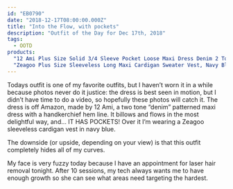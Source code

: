 ```yaml
---
id: "EB0790"
date: "2018-12-17T08:00:00.000Z"
title: "Into the Flow, with pockets"
description: "Outfit of the Day for Dec 17th, 2018"
tags:
  - OOTD
products:
  "12 Ami Plus Size Solid 3/4 Sleeve Pocket Loose Maxi Dress Denim 2 Tone XXXL": https://www.amazon.com/exec/obidos/ASIN/B071L1Z4DV/curvyandtrans-20
  "Zeagoo Plus Size Sleeveless Long Maxi Cardigan Sweater Vest, Navy Blue":  https://www.amazon.com/exec/obidos/ASIN/B076GXGLM2/curvyandtrans-20
---
```


Todays outfit is one of my favorite outfits, but I haven’t worn it in a while because photos never do it justice: the dress is best seen in motion, but I didn’t have time to do a video, so hopefully these photos will catch it. The dress is off Amazon, made by 12 Ami, a two tone “denim” patterned maxi dress with a handkerchief hem line. It billows and flows in the most delightful way, and... IT HAS POCKETS! Over it I’m wearing a Zeagoo sleeveless cardigan vest in navy blue.

The downside (or upside, depending on your view) is that this outfit completely hides all of my curves.

My face is very fuzzy today because I have an appointment for laser hair removal tonight. After 10 sessions, my tech always wants me to have enough growth so she can see what areas need targeting the hardest.
